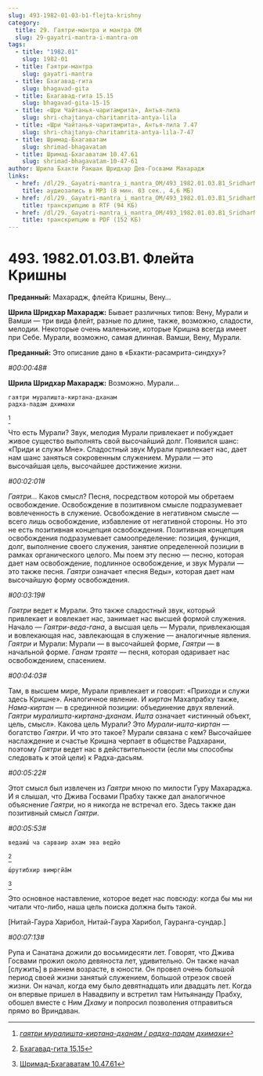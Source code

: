 ```yaml
---
slug: 493-1982-01-03-b1-flejta-krishny
category:
  title: 29. Гаятри-мантра и мантра ОМ
  slug: 29-gayatri-mantra-i-mantra-om
tags:
  - title: "1982.01"
    slug: 1982-01
  - title: Гаятри-мантра
    slug: gayatri-mantra
  - title: Бхагавад-гита
    slug: bhagavad-gita
  - title: Бхагавад-гита 15.15
    slug: bhagavad-gita-15-15
  - title: «Шри Чайтанья-чаритамрита», Антья-лила
    slug: shri-chajtanya-charitamrita-antya-lila
  - title: «Шри Чайтанья-чаритамрита», Антья-лила 7.47
    slug: shri-chajtanya-charitamrita-antya-lila-7-47
  - title: Шримад-Бхагаватам
    slug: shrimad-bhagavatam
  - title: Шримад-Бхагаватам 10.47.61
    slug: shrimad-bhagavatam-10-47-61
author: Шрила Бхакти Ракшак Шридхар Дев-Госвами Махарадж
links:
  - href: /dl/29._Gayatri-mantra_i_mantra_OM/493_1982.01.03.B1_SridharMj_Fleyta_Krishny.mp3
    title: аудиозапись в MP3 (8 мин. 03 сек., 4,6 МБ)
  - href: /dl/29._Gayatri-mantra_i_mantra_OM/493_1982.01.03.B1_SridharMj_Fleyta_Krishny.rtf
    title: транскрипцию в RTF (94 КБ)
  - href: /dl/29._Gayatri-mantra_i_mantra_OM/493_1982.01.03.B1_SridharMj_Fleyta_Krishny.pdf
    title: транскрипцию в PDF (152 КБ)
---
```


# 493. 1982.01.03.B1. Флейта Кришны

**Преданный:** Махарадж, флейта Кришны, Вену…

**Шрила Шридхар Махарадж:** Бывает различных типов: Вену, Мурали и Вамши — три вида флейт, разные по длине, также, возможно, сладости, мелодии. Некоторые очень маленькие, которые Кришна всегда имеет при Себе. Мурали, возможно, самая длинная. Вамши, Вену, Мурали.

**Преданный:** Это описание дано в «Бхакти-расамрита-синдху»?

*#00:00:48#*

**Шрила Шридхар Махарадж:** Возможно. Мурали…

    гаятри муралишта-киртана-дханам
    радха-падам дхимахи
[^_ftn1]

Что есть Мурали? Звук, мелодия Мурали привлекает и побуждает живое существо выполнять свой высочайший долг. Появился шанс: «Приди и служи Мне». Сладостный звук Мурали привлекает нас, дает нам шанс заняться сокровенным служением. Мурали — это высочайшая цель, высочайшее достижение жизни.

*#00:02:01#*

*Гаятри…* Каков смысл? Песня, посредством которой мы обретаем освобождение. Освобождение в позитивном смысле подразумевает вовлеченность в служение. Освобождение в негативном смысле — всего лишь освобождение, избавление от негативной стороны. Но это не есть позитивная концепция освобождения. Позитивная концепция освобождения подразумевает самоопределение: позиция, функция, долг, выполнение своего служения, занятие определенной позиции в рамках органического целого. Мы поем эту песню — песню, которая дает нам освобождение, подлинное освобождение, и звук Мурали — это также песня. *Гаятри* означает «песня Веды», которая дает нам высочайшую форму освобождения.

*#00:03:19#*

*Гаятри* ведет к Мурали. Это также сладостный звук, который привлекает и вовлекает нас, занимает нас высшей формой служения. Начало — *Гаятри-веда-гана*, а высшая цель — Мурали, привлекающая и вовлекающая нас, завлекающая в служение — аналогичные явления. *Гаятри* и Мурали: Мурали — в высочайшей форме, *Гаятри* — в начальной форме. *Ганам траяте* — песня, которая одаривает нас освобождением, спасением.

*#00:04:03#*

Там, в высшем мире, Мурали привлекает и говорит: «Приходи и служи здесь Кришне». Аналогичное явление. И *киртан* Махапрабху также, *Нама-киртан* — в срединной позиции: объединение двух явлений. *Гаятри муралишта-киртана-дханам*. *Ишта* означает «истинный объект, цель, смысл». Какова цель Мурали? Это *Мурали-ишта-киртан* — богатство *Гаятри*. И что это такое? Мурали связана с кем? Высочайшее наслаждение и счастье Кришна черпает в обществе Радхарани, поэтому *Гаятри* ведет нас в действительности (если мы способны следовать к этой цели) к Радха-дасьям.

*#00:05:22#*

Этот смысл был извлечен из *Гаятри* мною по милости Гуру Махараджа. И я слышал, что Джива Госвами Прабху также дал аналогичное объяснение *Гаятри*, но я никогда не встречал его. Здесь также дан позитивный смысл *Гаятри*.

*#00:05:53#*

    ведаиш́ ча сарваир ахам эва ведйо
[^_ftn2]

    ш́рутибхир вимр̣гйа̄м
[^_ftn3]

Это основное наставление, которое ведет нас повсюду: когда бы мы ни читали что-либо, наша цель поиска должна быть такой.

[Нитай-Гаура Харибол, Нитай-Гаура Харибол, Гауранга-сундар.]

*#00:07:13#*

Рупа и Санатана дожили до восьмидесяти лет. Говорят, что Джива Госвами прожил около девяноста лет, удивительно. Он также начал [служить] в раннем возрасте, в юности. Он провел очень большой период своей жизни занятый служением, большой отрезок своей жизни. Он начал, когда ему было девятнадцать или двадцать лет. Когда он впервые пришел в Навадвипу и встретил там Нитьянанду Прабху, обошел вместе с Ним *Дхаму* и попросил позволения отправиться прямо во Вриндаван.



[^_ftn1]: [*гаятри муралишта-киртана-дханам / радха-падам дхимахи*](../notes/shloka/gayatri-muralishta-kirtana-dhanam.md)

[^_ftn2]: [Бхагавад-гита 15.15](../notes/bhagavad-gita/bhagavad-gita-15-15.md)

[^_ftn3]: [Шримад-Бхагаватам 10.47.61](../notes/shrimad-bhagavatam/shrimad-bhagavatam-10-47-61.md)

